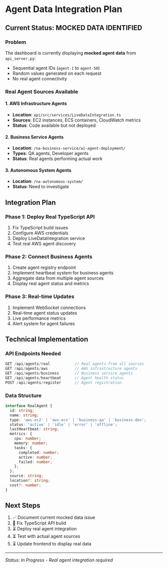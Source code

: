 # Agent Data Integration Plan

## Current Status: MOCKED DATA IDENTIFIED

### Problem
The dashboard is currently displaying **mocked agent data** from `api_server.py`:
- Sequential agent IDs (`agent-1` to `agent-50`)
- Random values generated on each request
- No real agent connectivity

### Real Agent Sources Available

#### 1. AWS Infrastructure Agents
- **Location**: `api/src/services/LiveDataIntegration.ts`
- **Sources**: EC2 instances, ECS containers, CloudWatch metrics
- **Status**: Code available but not deployed

#### 2. Business Service Agents  
- **Location**: `/na-business-service/ai-agent-deployment/`
- **Types**: QA agents, Developer agents
- **Status**: Real agents performing actual work

#### 3. Autonomous System Agents
- **Location**: `/na-autonomous-system/`
- **Status**: Need to investigate

## Integration Plan

### Phase 1: Deploy Real TypeScript API
1. Fix TypeScript build issues
2. Configure AWS credentials
3. Deploy LiveDataIntegration service
4. Test real AWS agent discovery

### Phase 2: Connect Business Agents
1. Create agent registry endpoint
2. Implement heartbeat system for business agents
3. Aggregate data from multiple agent sources
4. Display real agent status and metrics

### Phase 3: Real-time Updates
1. Implement WebSocket connections
2. Real-time agent status updates
3. Live performance metrics
4. Alert system for agent failures

## Technical Implementation

### API Endpoints Needed
```typescript
GET /api/agents/real           // Real agents from all sources
GET /api/agents/aws            // AWS infrastructure agents
GET /api/agents/business       // Business service agents
GET /api/agents/heartbeat      // Agent health status
POST /api/agents/register      // Agent registration
```

### Data Structure
```typescript
interface RealAgent {
  id: string;
  name: string;
  type: 'aws-ec2' | 'aws-ecs' | 'business-qa' | 'business-dev';
  status: 'active' | 'idle' | 'error' | 'offline';
  lastHeartbeat: string;
  metrics: {
    cpu: number;
    memory: number;
    tasks: {
      completed: number;
      active: number;
      failed: number;
    };
  };
  source: string;
  location?: string;
  cost?: number;
}
```

## Next Steps
1. ✅ Document current mocked data issue
2. 🔄 Fix TypeScript API build
3. ⏳ Deploy real agent integration
4. ⏳ Test with actual agent sources
5. ⏳ Update frontend to display real data

---
*Status: In Progress - Real agent integration required*
